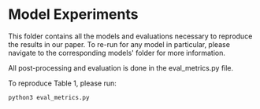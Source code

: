 # Model Experiments

This folder contains all the models and evaluations necessary to reproduce the results in our paper. To re-run for any model in particular, please navigate to the corresponding models' folder for more information.

All post-processing and evaluation is done in the eval_metrics.py file.

To reproduce Table 1, please run:

```
python3 eval_metrics.py
```
